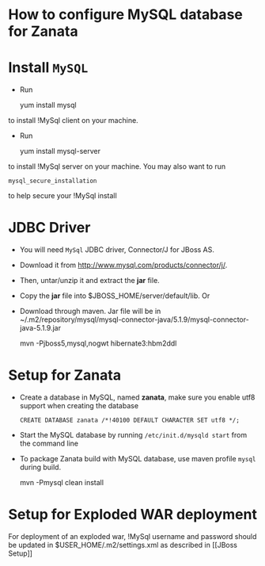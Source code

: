 # How to configure MySQL database for Zanata

# Install `MySQL`

- Run

    yum install mysql

 to install !MySql client on your machine.
- Run

    yum install mysql-server

 to install !MySql server on your machine. You may also want to run

    mysql_secure_installation

 to help secure your !MySql install


# JDBC Driver

- You will need `MySql` JDBC driver, Connector/J for JBoss AS.
- Download it from http://www.mysql.com/products/connector/j/.
- Then, untar/unzip it and extract the **jar** file.
- Copy the **jar** file into $JBOSS_HOME/server/default/lib.
  Or 
- Download through maven. Jar file will be in ~/.m2/repository/mysql/mysql-connector-java/5.1.9/mysql-connector-java-5.1.9.jar

    mvn -Pjboss5,mysql,nogwt hibernate3:hbm2ddl 

# Setup for Zanata

- Create a database in MySQL, named **zanata**, make sure you enable utf8 support when creating the database

      CREATE DATABASE zanata /*!40100 DEFAULT CHARACTER SET utf8 */;

- Start the MySQL database by running `/etc/init.d/mysqld start` from the command line

- To package Zanata build with MySQL database, use maven profile `mysql` during build.

    mvn -Pmysql clean install

# Setup for Exploded WAR deployment

For deployment of an exploded war, !MySql username and password should be updated in $USER_HOME/.m2/settings.xml as described in [[JBoss Setup]]